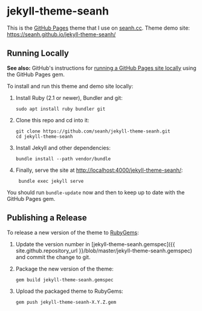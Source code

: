 jekyll-theme-seanh
==================

This is the [GitHub Pages](https://pages.github.com/) theme that I use on
[seanh.cc](https://seanh.cc/). Theme demo site: <https://seanh.github.io/jekyll-theme-seanh/>

Running Locally
---------------

**See also:**
GitHub's instructions for [running a GitHub Pages site locally](https://help.github.com/en/articles/setting-up-your-github-pages-site-locally-with-jekyll)
using the GitHub Pages gem.

To install and run this theme and demo site locally:

1. Install Ruby (2.1 or newer), Bundler and git:

   ```
   sudo apt install ruby bundler git
   ```
2. Clone this repo and cd into it:

   ```
   git clone https://github.com/seanh/jekyll-theme-seanh.git
   cd jekyll-theme-seanh
   ```

3. Install Jekyll and other dependencies:

   ```
   bundle install --path vendor/bundle
   ```

4. Finally, serve the site at <http://localhost:4000/jekyll-theme-seanh/>:

   ```
    bundle exec jekyll serve
    ```

You should run `bundle-update` now and then to keep up to date with the GitHub
Pages gem.

Publishing a Release
--------------------

To release a new version of the theme to [RubyGems](https://rubygems.org/gems/jekyll-theme-seanh):

1. Update the version number in
   [jekyll-theme-seanh.gemspec]({{ site.github.repository_url }}/blob/master/jekyll-theme-seanh.gemspec)
   and commit the change to git.

2. Package the new version of the theme:

   ```
   gem build jekyll-theme-seanh.gemspec
   ```

3. Upload the packaged theme to RubyGems:

   ```
   gem push jekyll-theme-seanh-X.Y.Z.gem
   ```
